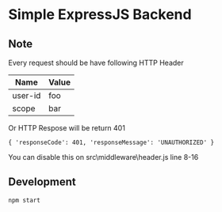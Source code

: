# Simple ExpressJS Backend

## Note

Every request should be have following HTTP Header

|Name |Value |
|-|-|
| user-id | foo |
| scope | bar|

Or HTTP Respose will be return 401

`{
    'responseCode': 401,
    'responseMessage': 'UNAUTHORIZED'
}`

You can disable this on src\middleware\header.js line 8-16

## Development

`npm start`
